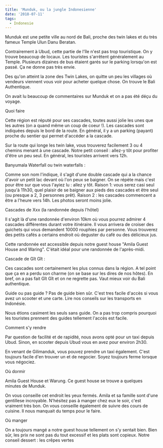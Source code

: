 ```yaml
---
title: 'Munduk, ou la jungle Indonesienne'
date: '2018-07-11'
tags:
  - Indonesie
---
```

Munduk est une petite ville au nord de Bali, proche des twin lakes et du très fameux Temple Ulun Danu Beratan.



Contrairement à Ubud, cette partie de l'île n'est pas trop touristique. On y trouve beaucoup de locaux. Les touristes s'arrêtent généralement au Temple. Plusieurs dizaines de bus étaient garés sur le parking lorsqu'on est passé. Ça ne donne pas très envie. 

Des qu'on atteint la zone des Twin Lakes, on quitte un peu les villages où vendeurs viennent vous voir pour acheter quelque chose. On trouve le Bali Authentique.



On avait lu beaucoup de commentaires sur Munduk et on a pas été déçu du voyage.



Quoi faire 

Cette région est réputé pour ses cascades, toutes aussi jolie les unes que les autres (on a quand même un coup de coeur !). Les cascades sont indiquées depuis le bord de la route. En général, il y a un parking (payant) proche du sentier qui permet d'accéder a la cascade. 

Sur la route qui longe les twin lake, vous trouverez facilement 3 ou 4 chemins menant à une cascade. Notre petit conseil : allez-y tôt pour profiter d'être un peu seul. En général, les touristes arrivent vers 12h.



Banyumala Waterfall ou twin waterfalls :

Comme son nom l'indique, il s'agit d'une double cascade qui a la chance d'avoir un petit lac devant où l'on peux se baigner. On se répète mais c'est pour être sur que vous l'ayiez lu : allez y tôt. Raison 1: vous serez casi seul jusqu'à 11h30, quel plaisir de se baigner aux pieds des cascades et être seul (ou presque a 2, 3 personnes prêt). Raison 2 : les cascades commencent a être a l'heure vers 14h. Les photos seront moins jolie.



Cascades de Xxx (la randonnée depuis l'hôtel)

Il s'agit là d'une randonnée d'environ 10km où vous pourrez admirer 4 cascades différentes durant votre itinéraire. Il vous arrivera de croiser des guichets qui vous demandent 10000 rouphies par personne. Vous trouverez des petits cafés a certains endroit où deguster du café ou des délicieux jus. 

Cette randonnée est accessible depuis notre guest house "Amila Guest House and Waring". C'était idéal pour une randonnée de l'après-midi.



Cascade de Gît Gît : 

Ces cascades sont certainement les plus connus dans la région. A tel point que ça en a perdu son charme (on se base sur les dires de nos hôtes). En bref, on a pas fait Gît Gît et on ne regrette pas. Vaut mieux voir du Bali authentique. 



Guide ou pas guide ? Pas de guide bien sûr. C'est tres facile d'accès si vous avez un scooter et une carte. Lire nos conseils sur les transports en Indonésie.

Nous étions casiment les seuls sans guide. On a pas trop compris pourquoi les touristes prennent des guides tellement l'accès est facile. 



Comment s'y rendre

Par question de facilité et de rapidité, nous avons opté pour un taxi depuis Ubud. Sinon, en scooter depuis Ubud vous en avez pour environ 2h30.

En venant de Gilimanduk, vous pouvez prendre un taxi également. C'est toujours facile d'en trouver un et de negocier. Soyez toujours ferme lorsque vous négociez.



Où dormir

Amila Guest House et Warung. Ce guest house se trouve a quelques minutes de Munduk.

On vous conseille cet endroit les yeux fermés. Amila et sa famille sont d'une  gentillese incroyable. N'hésitez pas à manger chez eux le soir, c'est vraiment très bon. On vous conseille également de suivre des cours de cuisine. Il nous manquait du temps pour le faire. 



Où manger

On a toujours mangé a notre guest house tellement on s'y sentait bien. Bien sûr, les prix ne sont pas du tout excessif et les plats sont copieux. Notre conseil dessert : les crêpes vertes
